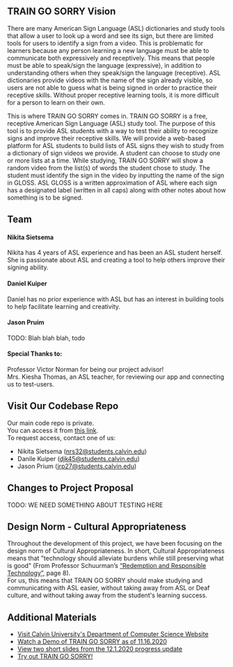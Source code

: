 ## TRAIN GO SORRY Vision
There are many American Sign Language (ASL) dictionaries and study tools that allow a user to look up a word and see its sign, but there are limited tools for users to identify a sign from a video. This is problematic for learners because any person learning a new language must be able to communicate both expressively and receptively. This means that people must be able to speak/sign the language (expressive), in addition to understanding others when they speak/sign the language (receptive). ASL dictionaries provide videos with the name of the sign already visible, so users are not able to guess what is being signed in order to practice their receptive skills. Without proper receptive learning tools, it is more difficult for a person to learn on their own.

[//]: # (TODO: THIS IS A COMMENT, SHOULD WE INCLUDE IT?? For example, imagine yourself waving to someone. When you do this, you see the back of your hand waving on the right \(or left\) side of you. Now imagine someone else waving to you. This time you see the palm of their hand waving on the left \(or right\) side of you. When you are signing in ASL, you see a different view of your hands \(palm-orientation\) and the left and right sides of your view \(visual-spatial plane\) are flipped compared to watching someone else sign. For this reason, understanding what someone else is signing can be confusing.)

This is where TRAIN GO SORRY comes in. TRAIN GO SORRY is a free, receptive American Sign Language (ASL) study tool. The purpose of this tool is to provide ASL students with a way to test their ability to recognize signs and improve their receptive skills. We will provide a web-based platform for ASL students to build lists of ASL signs they wish to study from a dictionary of sign videos we provide. A student can choose to study one or more lists at a time. While studying, TRAIN GO SORRY will show a random video from the list(s) of words the student chose to study. The student must identify the sign in the video by inputting the name of the sign in GLOSS. ASL GLOSS is a written approximation of ASL where each sign has a designated label (written in all caps) along with other notes about how something is to be signed. 

[//]: # (TODO: THIS IS A COMMENT, SHOULD WE INCLUDE IT?? Once the user submits their guess, they will be told if their answer is correct or incorrect. If the student is incorrect, they may choose to continue to the next word or try again. Their overall success and progress will be shown on the page. This will allow people to test their ability to recognize signs and allow them to improve their receptive ASL skills.)

## Team
#### Nikita Sietsema
Nikita has 4 years of ASL experience and has been an ASL student herself. She is passionate about ASL and creating a tool to help others improve their signing ability.

#### Daniel Kuiper
Daniel has no prior experience with ASL but has an interest in building tools to help facilitate learning and creativity.

#### Jason Pruim
TODO: Blah blah blah, todo

#### Special Thanks to:
Professor Victor Norman for being our project advisor!  
Mrs. Kiesha Thomas, an ASL teacher, for reviewing our app and connecting us to test-users.

## Visit Our Codebase Repo  
Our main code repo is private.  
You can access it from [this link](https://github.com/nrs32/TRAIN-GO-SORRY).  
To request access, contact one of us: 
- Nikita Sietsema (nrs32@students.calvin.edu)
- Danile Kuiper (djk45@students.calvin.edu)
- Jason Prium (jrp27@students.calvin.edu)

## Changes to Project Proposal
TODO: WE NEED SOMETHING ABOUT TESTING HERE

## Design Norm - Cultural Appropriateness
Throughout the development of this project, we have been focusing on the design norm of Cultural Appropriateness. In short, Cultural Appropriateness means that "technology should alleviate burdens while still preserving what is good" (From Professor Schuurman’s [“Redemption and Responsible Technology”](https://digitalcollections.dordt.edu/cgi/viewcontent.cgi?article=2949&context=pro_rege), page 8).  
For us, this means that TRAIN GO SORRY should make studying and communicating with ASL easier, without taking away from ASL or Deaf culture, and without taking away from the student's learning success.

## Additional Materials
- [Visit Calvin University's Department of Computer Science Website](https://computing.calvin.edu/)
- [Watch a Demo of TRAIN GO SORRY as of 11.16.2020](https://drive.google.com/file/d/1OKjdZd7fVEyf2_HIDRTdqHVeglfiIdyk/view)
- [View two short slides from the 12.1.2020 progress update](https://docs.google.com/presentation/d/1HaN_uBQSzQsTQfRhlMdyFjpIerFnVku42m0nG9lSFoE/edit?usp=sharing)
- [Try out TRAIN GO SORRY!](https://train-go-sorry.web.app)
